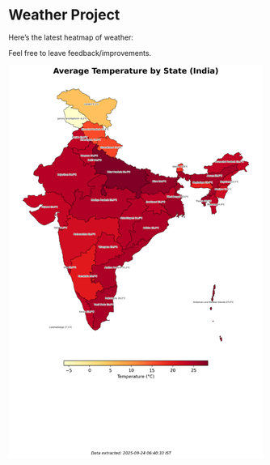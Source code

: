 # Weather Project

Here’s the latest heatmap of weather:

Feel free to leave feedback/improvements.

![India Heatmap](docs/assets/india_heatmap.png?v=D3450B)
